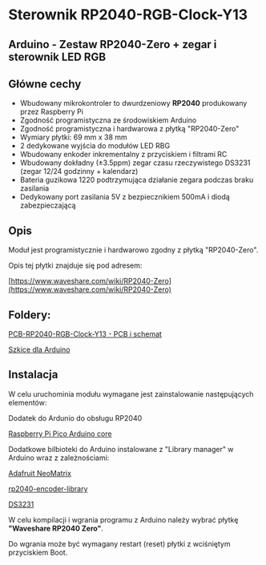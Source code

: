 # Sterownik RP2040-RGB-Clock-Y13
## Arduino - Zestaw RP2040-Zero + zegar i sterownik LED RGB
## Główne cechy
* Wbudowany mikrokontroler to dwurdzeniowy **RP2040** produkowany przez Raspberry Pi
* Zgodność programistyczna ze środowiskiem Arduino
* Zgodność programistyczna i hardwarowa z płytką "RP2040-Zero"
* Wymiary płytki: 69 mm x 38 mm
* 2 dedykowane wyjścia do modułów LED RBG
* Wbudowany enkoder inkrementalny z przyciskiem i filtrami RC
* Wbudowany dokładny (±3.5ppm) zegar czasu rzeczywistego DS3231 (zegar 12/24 godzinny + kalendarz)
* Bateria guzikowa 1220 podtrzymująca działanie zegara podczas braku zasilania
* Dedykowany port zasilania 5V z bezpiecznikiem 500mA i diodą zabezpieczającą  

## Opis

Moduł jest programistycznie i hardwarowo zgodny z płytką "RP2040-Zero".

Opis tej płytki znajduje się pod adresem:

[https://www.waveshare.com/wiki/RP2040-Zero](https://www.waveshare.com/wiki/RP2040-Zero)

## Foldery:

[PCB-RP2040-RGB-Clock-Y13 - PCB i schemat](Hardware)

[Szkice dla Arduino](Arduino%20examples)


## Instalacja

W celu uruchominia modułu wymagane jest zainstalowanie następujących elementów:

Dodatek do Ardunio do obsługu RP2040

[Raspberry Pi Pico Arduino core](https://github.com/earlephilhower/arduino-pico/)

Dodatkowe bilbioteki do Arduino instalowane z "Library manager" w Arduino wraz z zależnościami:

[Adafruit NeoMatrix](https://github.com/adafruit/Adafruit_NeoMatrix)

[rp2040-encoder-library](https://github.com/gbr1/rp2040-encoder-library)

[DS3231](https://github.com/NorthernWidget/DS3231)


W celu kompilacji i wgrania programu z Arduino należy wybrać płytkę **"Waveshare RP2040 Zero"**.

Do wgrania może być wymagany restart (reset) płytki z wciśniętym przyciskiem Boot.
